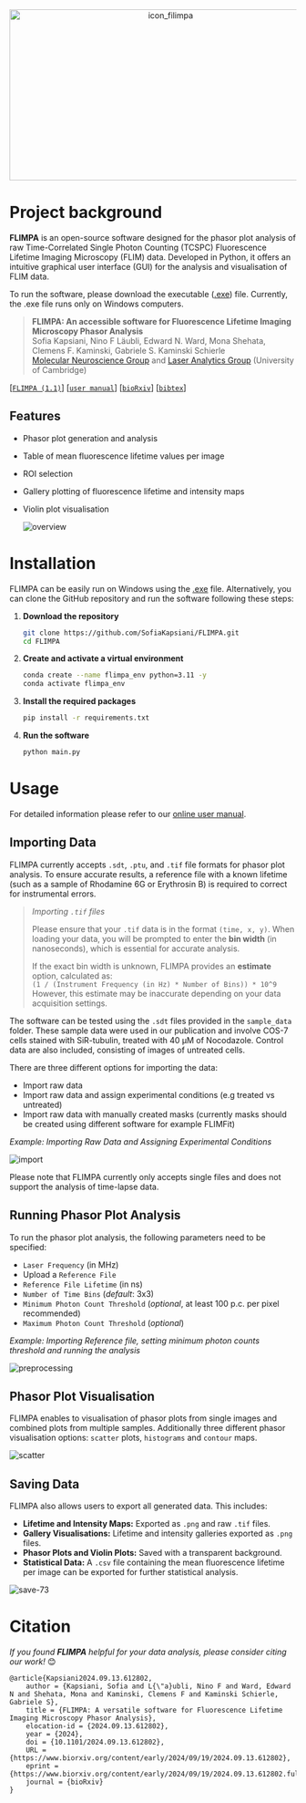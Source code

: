 <div align="center">
  <img src="https://github.com/user-attachments/assets/5ec8fe13-b097-4274-88fb-25c60c28637c" alt="icon_filimpa" width="550" height="300">
</div>


# Project background

**FLIMPA** is an open-source software designed for the phasor plot analysis of raw Time-Correlated Single Photon Counting (TCSPC) Fluorescence Lifetime Imaging Microscopy (FLIM) data.
Developed in Python, it offers an intuitive graphical user interface (GUI) for the analysis and visualisation of FLIM data.

To run the software, please download the executable (<a href="https://github.com/SofiaKapsiani/FLIMPA/releases/tag/v1.1" title=".exe" download>.exe</a>) file. Currently, the .exe file runs only on Windows computers.

> **FLIMPA: An accessible software for Fluorescence Lifetime Imaging Microscopy Phasor Analysis**          
> Sofia Kapsiani, Nino F Läubli, Edward N. Ward, Mona Shehata, Clemens F. Kaminski, Gabriele S. Kaminski Schierle    
> <a href="https://www.ceb-mng.org/" target="_blank">Molecular Neuroscience Group</a> and <a href="https://laser.ceb.cam.ac.uk/" target="_blank">Laser Analytics Group</a> (University of Cambridge)
> 
[[`FLIMPA (1.1)`](https://github.com/SofiaKapsiani/FLIMPA/releases/tag/v1.1)] [[`user manual`](https://docs.google.com/presentation/d/1QhVxaMxtbJyqJu0Qqq47dlyh1Fq_08x5p-t_djGUT-Y/edit?usp=sharing)] [[`bioRxiv`](https://www.biorxiv.org/content/10.1101/2024.09.13.612802v1)]  [[`bibtex`](#bibtex-citation)]


##  Features

- Phasor plot generation and analysis
- Table of mean fluorescence lifetime values per image
- ROI selection 
- Gallery plotting of fluorescence lifetime and intensity maps
- Violin plot visualisation


  ![overview](https://github.com/user-attachments/assets/60722b16-39ea-4dcd-b472-00ec8990f616)



# Installation

FLIMPA can be easily run on Windows using the <a href="https://github.com/SofiaKapsiani/FLIMPA/releases/tag/v1.1" title=".exe" download>.exe</a> file. Alternatively, you can clone the GitHub repository and run the software following these steps:

1. **Download the repository**
    ```bash
    git clone https://github.com/SofiaKapsiani/FLIMPA.git
    cd FLIMPA
    ```

2. **Create and activate a virtual environment**
    ```bash
    conda create --name flimpa_env python=3.11 -y
    conda activate flimpa_env
    ```

3. **Install the required packages**
    ```bash
    pip install -r requirements.txt
    ```

4. **Run the software**
    ```bash
    python main.py
    ```

# Usage

For detailed information please refer to our <a href="https://docs.google.com/presentation/d/1QhVxaMxtbJyqJu0Qqq47dlyh1Fq_08x5p-t_djGUT-Y/edit?usp=sharing" target="_blank">online user manual</a>.

## Importing Data

FLIMPA currently accepts  `.sdt`,  `.ptu`, and  `.tif` file formats for phasor plot analysis. To ensure accurate results, a reference file with a known lifetime (such as a sample of Rhodamine 6G or Erythrosin B) is required to correct for instrumental errors.

> *Importing `.tif` files*<br>
>
> Please ensure that your `.tif` data is in the format `(time, x, y)`. When loading your data, you will be prompted to enter the **bin width** (in nanoseconds), which is essential for accurate analysis.
>
> If the exact bin width is unknown, FLIMPA provides an **estimate** option, calculated as:<br>
> ```(1 / (Instrument Frequency (in Hz) * Number of Bins)) * 10^9 ```<br>
> However, this estimate may be inaccurate depending on your data acquisition settings.


The software can be tested using the  `.sdt` files provided in the  `sample_data` folder. These sample data were used in our publication and involve COS-7 cells stained with SiR-tubulin, treated with 40 µM of Nocodazole. Control data are also included, consisting of images of untreated cells.

There are three different options for importing the data:

-	Import raw data
-	Import raw data and assign experimental conditions (e.g treated vs untreated)
-	Import raw data with manually created masks (currently masks should be created using different software for example FLIMFit)

*Example: Importing Raw Data and Assigning Experimental Conditions*

  ![import](https://github.com/user-attachments/assets/f7042764-3796-4ca1-ad2f-a277d272c078)


Please note that FLIMPA currently only accepts single files and does not support the analysis of time-lapse data.

## Running Phasor Plot Analysis

To run the phasor plot analysis, the following parameters need to be specified:

- `Laser Frequency` (in MHz)
- Upload a `Reference File`
- `Reference File Lifetime` (in ns)
- `Number of Time Bins` (*default*: 3x3)
- `Minimum Photon Count Threshold` (*optional*, at least 100 p.c. per pixel recommended)
- `Maximum Photon Count Threshold` (*optional*)

*Example: Importing Reference file, setting minimum photon counts threshold and running the analysis*

![preprocessing](https://github.com/user-attachments/assets/ecc6bef9-4ca7-4583-9229-657719737731)

## Phasor Plot Visualisation 
FLIMPA enables to visualisation of phasor plots from single images and combined plots from multiple samples.  Additionally three different phasor visualisation options: `scatter` plots, `histograms` and `contour` maps.

![scatter](https://github.com/user-attachments/assets/4f108cd6-a10c-4551-bd65-6d9abb356efd)

## Saving Data

FLIMPA also allows users to export all generated data. This includes:

- **Lifetime and Intensity Maps:** Exported as `.png` and raw `.tif` files.
- **Gallery Visualisations:** Lifetime and intensity galleries exported as `.png` files.
- **Phasor Plots and Violin Plots:** Saved with a transparent background.
- **Statistical Data:** A `.csv` file containing the mean fluorescence lifetime per image can be exported for further statistical analysis.


![save-73](https://github.com/user-attachments/assets/7747372c-e5de-40ae-8f2b-1ba320f0418a)


# Citation

*If you found **FLIMPA** helpful for your data analysis, please consider citing our work!* 😊
<a name="bibtex-citation"></a>
```
@article{Kapsiani2024.09.13.612802,
	author = {Kapsiani, Sofia and L{\"a}ubli, Nino F and Ward, Edward N and Shehata, Mona and Kaminski, Clemens F and Kaminski Schierle, Gabriele S},
	title = {FLIMPA: A versatile software for Fluorescence Lifetime Imaging Microscopy Phasor Analysis},
	elocation-id = {2024.09.13.612802},
	year = {2024},
	doi = {10.1101/2024.09.13.612802},
	URL = {https://www.biorxiv.org/content/early/2024/09/19/2024.09.13.612802},
	eprint = {https://www.biorxiv.org/content/early/2024/09/19/2024.09.13.612802.full.pdf},
	journal = {bioRxiv}
}
```
